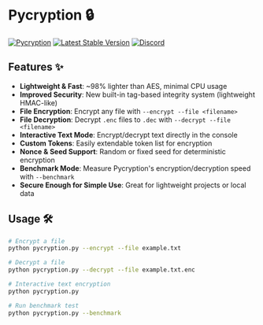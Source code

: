# Pycryption 🔒

[![Pycryption](https://img.shields.io/badge/Pycryption-Lightweight%20Encryption-brightgreen?style=flat-square)](#)
[![Latest Stable Version](https://img.shields.io/badge/version-2.0.0-blue?style=flat-square)](#)
[![Discord](https://img.shields.io/badge/Discord-Join%20the%20Community-7289DA?style=flat-square)](https://discord.gg/jmHNWTrJ)

## Features ✨

- **Lightweight & Fast**: ~98% lighter than AES, minimal CPU usage  
- **Improved Security**: New built-in tag-based integrity system (lightweight HMAC-like)  
- **File Encryption**: Encrypt any file with `--encrypt --file <filename>`  
- **File Decryption**: Decrypt `.enc` files to `.dec` with `--decrypt --file <filename>`  
- **Interactive Text Mode**: Encrypt/decrypt text directly in the console  
- **Custom Tokens**: Easily extendable token list for encryption  
- **Nonce & Seed Support**: Random or fixed seed for deterministic encryption  
- **Benchmark Mode**: Measure Pycryption's encryption/decryption speed with `--benchmark`  
- **Secure Enough for Simple Use**: Great for lightweight projects or local data  

## Usage 🛠️

```bash
# Encrypt a file
python pycryption.py --encrypt --file example.txt

# Decrypt a file
python pycryption.py --decrypt --file example.txt.enc

# Interactive text encryption
python pycryption.py

# Run benchmark test
python pycryption.py --benchmark
